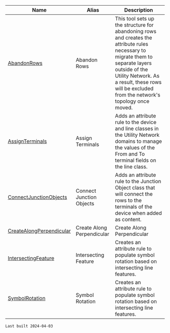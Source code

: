 | Name | Alias | Description |
| --- | --- | --- |
| [AbandonRows](./AbandonRows.html) | Abandon Rows | This tool sets up the structure for abandoning rows and creates the attribute rules necessary to migrate them to separate layers outside of the Utility Network. As a result, these rows will be excluded from the network's topology once moved. |
| [AssignTerminals](./AssignTerminals.html) | Assign Terminals | Adds an attribute rule to the device and line classes in the Utility Network domains to manage the values of the From and To terminal fields on the line class. |
| [ConnectJunctionObjects](./ConnectJunctionObjects.html) | Connect Junction Objects | Adds an attribute rule to the Junction Object class that will connect the rows to the terminals of the device when added as content. |
| [CreateAlongPerpendicular](./CreateAlongPerpendicular.html) | Create Along Perpendicular | Create Along Perpendicular |
| [IntersectingFeature](./IntersectingFeature.html) | Intersecting Feature | Creates an attribute rule to populate symbol rotation based on intersecting line features. |
| [SymbolRotation](./SymbolRotation.html) | Symbol Rotation | Creates an attribute rule to populate symbol rotation based on intersecting line features. |

`Last built 2024-04-03`
